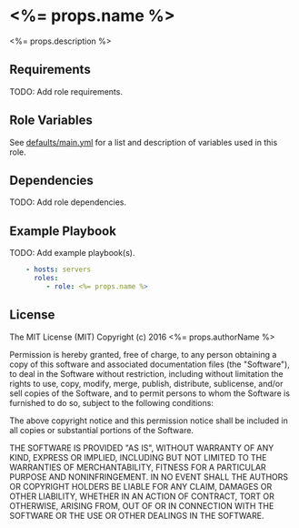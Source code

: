 # <%= props.name %>

<%= props.description %>

Requirements
------------

TODO: Add role requirements.

Role Variables
--------------

See [defaults/main.yml](defaults/main.yml) for a list and description of
variables used in this role.

Dependencies
------------

TODO: Add role dependencies.

Example Playbook
----------------

TODO: Add example playbook(s).

```yaml
    - hosts: servers
      roles:
         - role: <%= props.name %>
```

License
-------

The MIT License (MIT)
Copyright (c) 2016 <%= props.authorName %>

Permission is hereby granted, free of charge, to any person obtaining a copy of this software and associated documentation files (the "Software"), to deal in the Software without restriction, including without limitation the rights to use, copy, modify, merge, publish, distribute, sublicense, and/or sell copies of the Software, and to permit persons to whom the Software is furnished to do so, subject to the following conditions:

The above copyright notice and this permission notice shall be included in all copies or substantial portions of the Software.

THE SOFTWARE IS PROVIDED "AS IS", WITHOUT WARRANTY OF ANY KIND, EXPRESS OR IMPLIED, INCLUDING BUT NOT LIMITED TO THE WARRANTIES OF MERCHANTABILITY, FITNESS FOR A PARTICULAR PURPOSE AND NONINFRINGEMENT. IN NO EVENT SHALL THE AUTHORS OR COPYRIGHT HOLDERS BE LIABLE FOR ANY CLAIM, DAMAGES OR OTHER LIABILITY, WHETHER IN AN ACTION OF CONTRACT, TORT OR OTHERWISE, ARISING FROM, OUT OF OR IN CONNECTION WITH THE SOFTWARE OR THE USE OR OTHER DEALINGS IN THE SOFTWARE.
